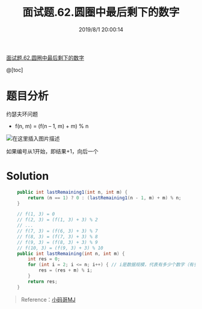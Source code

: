﻿---
title: 面试题.62.圆圈中最后剩下的数字
categories:
- DSA
- Algorithm
- LeetCode
date: 2019/8/1 20:00:14
updated: 2020/12/10 12:00:14
---

[面试题.62.圆圈中最后剩下的数字](https://leetcode-cn.com/problems/yuan-quan-zhong-zui-hou-sheng-xia-de-shu-zi-lcof/)

@[toc]

# 题目分析

约瑟夫环问题

- f(n, m) = (f(n – 1, m) + m) % n

![在这里插入图片描述](https://gitee.com/gaoyi-ai/image-bed/raw/master/images/20200513212444526.png)

如果编号从1开始，即结果+1，向后一个

# Solution

```java
    public int lastRemaining1(int n, int m) {
        return (n == 1) ? 0 : (lastRemaining1(n - 1, m) + m) % n;
    }

    // f(1, 3) = 0
    // f(2, 3) = (f(1, 3) + 3) % 2
    // ...
    // f(7, 3) = (f(6, 3) + 3) % 7
    // f(8, 3) = (f(7, 3) + 3) % 8
    // f(9, 3) = (f(8, 3) + 3) % 9
    // f(10, 3) = (f(9, 3) + 3) % 10
    public int lastRemaining(int n, int m) {
        int res = 0;
        for (int i = 2; i <= n; i++) { // i是数据规模，代表有多少个数字（有多少个人）
            res = (res + m) % i;
        }
        return res;
    }
```


> Reference：[小码哥MJ](https://space.bilibili.com/325538782/)
